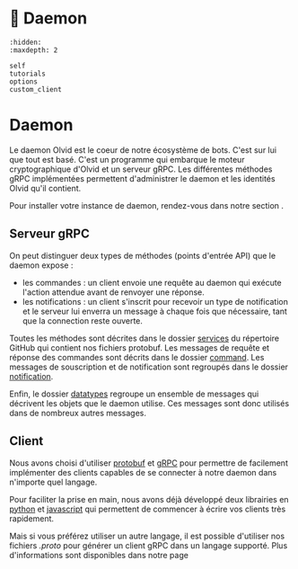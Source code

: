 # 👹 Daemon

```{toctree}
:hidden:
:maxdepth: 2

self
tutorials
options
custom_client
```

# Daemon
Le daemon Olvid est le coeur de notre écosystème de bots. C'est sur lui que tout est basé.
C'est un programme qui embarque le moteur cryptographique d'Olvid et un serveur gRPC.
Les différentes méthodes gRPC implémentées permettent d'administrer le daemon et les identités Olvid qu'il contient.

Pour installer votre instance de daemon, rendez-vous dans notre section [](/index).

## Serveur gRPC

On peut distinguer deux types de méthodes (points d'entrée API) que le daemon expose :
- les commandes : un client envoie une requête au daemon qui exécute l'action attendue avant de renvoyer une réponse.
- les notifications : un client s'inscrit pour recevoir un type de notification et le serveur lui enverra un message à chaque fois que nécessaire, tant que la connection reste ouverte.

Toutes les méthodes sont décrites dans le dossier [services](https://github.com/olvid-io/Olvid-Bot-Protobuf/tree/main/olvid/daemon/services/v1) du répertoire GitHub qui contient nos fichiers protobuf.
Les messages de requête et réponse des commandes sont décrits dans le dossier [command](https://github.com/olvid-io/Olvid-Bot-Protobuf/tree/main/olvid/daemon/command/v1).
Les messages de souscription et de notification sont regroupés dans le dossier [notification](https://github.com/olvid-io/Olvid-Bot-Protobuf/tree/main/olvid/daemon/notification/v1).

Enfin, le dossier [datatypes](https://github.com/olvid-io/Olvid-Bot-Protobuf/tree/main/olvid/daemon/datatypes/v1) regroupe un ensemble de messages qui décrivent les objets que le daemon utilise.
Ces messages sont donc utilisés dans de nombreux autres messages.

## Client

Nous avons choisi d'utiliser [protobuf](https://protobuf.dev/) et [gRPC](https://grpc.io/) pour permettre de facilement implémenter des clients capables de se connecter à notre daemon dans n'importe quel langage.

Pour faciliter la prise en main, nous avons déjà développé deux librairies en [python](/python/python) et [javascript](/js/js) qui permettent de commencer à écrire vos clients très rapidement.

Mais si vous préférez utiliser un autre langage, il est possible d'utiliser nos fichiers *.proto* pour générer un client gRPC dans un langage supporté.
Plus d'informations sont disponibles dans notre page [](/daemon/custom_client)
